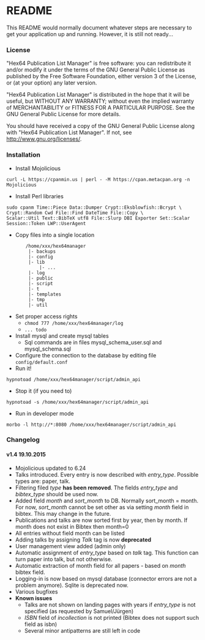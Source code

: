 # README #

This README would normally document whatever steps are necessary to get your application up and running. However, it is still not ready...

### License ###

"Hex64 Publication List Manager" is free software: you can redistribute it and/or modify
it under the terms of the GNU General Public License as published by
the Free Software Foundation, either version 3 of the License, or
(at your option) any later version.

"Hex64 Publication List Manager" is distributed in the hope that it will be useful,
but WITHOUT ANY WARRANTY; without even the implied warranty of
MERCHANTABILITY or FITNESS FOR A PARTICULAR PURPOSE.  See the
GNU General Public License for more details.

You should have received a copy of the GNU General Public License
along with "Hex64 Publication List Manager".  If not, see <http://www.gnu.org/licenses/>.

### Installation ###

* Install Mojolicious 
```
curl -L https://cpanmin.us | perl - -M https://cpan.metacpan.org -n Mojolicious
```
* Install Perl libraries
```
sudo cpanm Time::Piece Data::Dumper Crypt::Eksblowfish::Bcrypt \
Crypt::Random Cwd File::Find DateTime File::Copy \
Scalar::Util Text::BibTeX utf8 File::Slurp DBI Exporter Set::Scalar Session::Token LWP::UserAgent
```
* Copy files into a single location
```
       /home/xxx/hex64manager
        |- backups
        |- config
        |- lib
            |- ...
        |- log
        |- public
        |- script
        |- t
        |- templates
        |- tmp
        |- util
```
* Set proper access rights 
    * `chmod 777 /home/xxx/hex64manager/log`
    * `... todo`
* Install mysql and create mysql tables
    * Sql commands are in files mysql_schema_user.sql and mysql_schema.sql
* Configure the connection to the database by editing file `config/default.conf`
* Run it!
```
hypnotoad /home/xxx/hex64manager/script/admin_api
```
* Stop it (if you need to)
```
hypnotoad -s /home/xxx/hex64manager/script/admin_api
```
* Run in developer mode

```
morbo -l http://*:8080 /home/xxx/hex64manager/script/admin_api
```


### Changelog ###

#### v1.4 19.10.2015 ####

* Mojolicious updated to 6.24
* Talks introduced. Every entry is now described with *entry_type*. Possible types are: paper, talk.
* Filtering filed *type* **has been removed**. The fields *entry_type* and *bibtex_type* should be used now.
* Added field *month* and *sort_month* to DB. Normally sort_month = month. For now, *sort_month* cannot be set other as via setting *month* field in bibtex. This may change in the future.
* Publications and talks are now sorted first by year, then by month. If month does not exist in Bibtex then month=0
* All entries without field month can be listed
* Adding talks by assigning *Talk* tag is now **deprecated**
* User management view added (admin only)
* Automatic assignment of *entry_type* based on *talk* tag. This function can turn paper into talk, but not otherwise.
* Automatic extraction of month field for all papers - based on *month* bibtex field.
* Logging-in is now based on mysql database (connector errors are not a problem anymore). Sqlite is deprecated now.
* Various bugfixes
* **Known issues**
    * Talks are not shown on landing pages with years if *entry_type* is not specified (as requested by Samuel/Jürgen)
    * *ISBN* field of *incollection* is not printed (Bibtex does not support such field as isbn)
    * Several minor antipatterns are still left in code